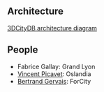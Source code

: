 ## Architecture
[3DCityDB architecture diagram](https://github.com/3dcitydb/3dcitydb-web-map#architecture)

## People
 * Fabrice Gallay: Grand Lyon
 * [Vincent Picavet](https://vpicavet.wordpress.com/): Oslandia
 * [Bertrand Gervais](http://fr.viadeo.com/fr/profile/bertrand.gervais1): ForCity
